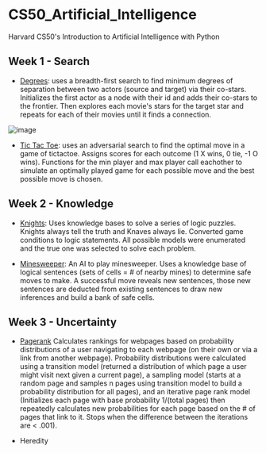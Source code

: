 # CS50_Artificial_Intelligence
Harvard CS50's Introduction to Artificial Intelligence with Python

## Week 1 - Search
- [Degrees](https://github.com/JohnZolton/CS50_Artificial_Intelligence/tree/main/Week%201%20-%20Search/degrees): uses a breadth-first search to find minimum degrees of separation between two actors (source and target) via their co-stars. Initializes the first actor as a node with their id and adds their co-stars to the frontier. Then explores each movie's stars for the target star and repeats for each of their movies until it finds a connection. 

![image](https://user-images.githubusercontent.com/102374100/184661261-0cdd9870-0372-48cb-8e4b-855a5dad8ea9.png)

- [Tic Tac Toe](https://github.com/JohnZolton/CS50_Artificial_Intelligence/tree/main/Week%201%20-%20Search/tictactoe): uses an adversarial search to find the optimal move in a game of tictactoe. Assigns scores for each outcome (1 X wins, 0 tie, -1 O wins). Functions for the min player and max player call eachother to simulate an optimally played game for each possible move and the best possible move is chosen.

## Week 2 - Knowledge
- [Knights](https://github.com/JohnZolton/CS50_Artificial_Intelligence/tree/main/Week%202%20-%20Knowledge/knights): Uses knowledge bases to solve a series of logic puzzles. Knights always tell the truth and Knaves always lie. Converted game conditions to logic statements. All possible models were enumerated and the true one was selected to solve each problem.

- [Minesweeper](https://github.com/JohnZolton/CS50_Artificial_Intelligence/tree/main/Week%202%20-%20Knowledge/minesweeper): An AI to play minesweeper. Uses a knowledge base of logical sentences (sets of cells = # of nearby mines) to determine safe moves to make. A successful move reveals new sentences, those new sentences are deducted from existing sentences to draw new inferences and build a bank of safe cells. 

## Week 3 - Uncertainty
- [Pagerank](https://github.com/JohnZolton/CS50_Artificial_Intelligence/tree/main/Week%203%20-%20Uncertainty/pagerank) Calculates rankings for webpages based on probability distributions of a user navigating to each webpage (on their own or via a link from another webpage). Probability distributions were calculated using a transition model (returned a distribution of which page a user might visit next given a current page), a sampling model (starts at a random page and samples n pages using transition model to build a probability distribution for all pages), and an iterative page rank model (Initializes each page with base probability 1/(total pages) then repeatedly calculates new probabilities for each page based on the # of pages that link to it. Stops when the difference between the iterations are < .001).

- Heredity

